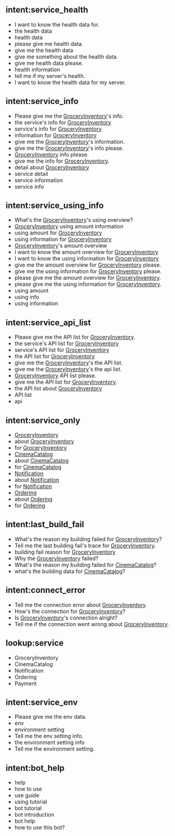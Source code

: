 ## intent:service_health
- I want to know the health data for.
- the health data
- health data
- please give me health data.
- give me the health data
- give me something about the health data.
- give me health data please.
- health information
- tell me if my server's health.
- I want to know the health data for my server.

## intent:service_info
- Please give me the [GroceryInventory](service)'s info.
- the service's info for [GroceryInventory](service)
- service's info for [GroceryInventory](service)
- information for [GroceryInventory](service)
- give me the [GroceryInventory](service)'s information.
- give me the [GroceryInventory](service)'s info please.
- [GroceryInventory](service) info please.
- give me the info for [GroceryInventory](service).
- detail about [GroceryInventory](service)
- service detail
- service information
- service info

## intent:service_using_info
- What's the [GroceryInventory](service)'s using overview?
- [GroceryInventory](service) using amount information
- using amount for [GroceryInventory](service)
- using information for [GroceryInventory](service)
- [GroceryInventory](service)'s amount overview
- I want to know the amount overview for [GroceryInventory](service)
- I want to know the using information for [GroceryInventory](service)
- give me the amount overview for [GroceryInventory](service) please.
- give me the using information for [GroceryInventory](service) please.
- please give me the amount overview for [GroceryInventory](service).
- please give me the using information for [GroceryInventory](service).
- using amount
- using info
- using information

## intent:service_api_list
- Please give me the API list for [GroceryInventory](service).
- the service's API list for [GroceryInventory](service)
- service's API list for [GroceryInventory](service)
- the API list for [GroceryInventory](service)
- give me the [GroceryInventory](service)'s the API list.
- give me the [GroceryInventory](service)'s the api list.
- [GroceryInventory](service) API list please.
- give me the API list for [GroceryInventory](service).
- the API list about [GroceryInventory](service)
- API list
- api

## intent:service_only
- [GroceryInventory](service)
- about [GroceryInventory](service)
- for [GroceryInventory](service)
- [CinemaCatalog](service)
- about [CinemaCatalog](service)
- for [CinemaCatalog](service)
- [Notification](service)
- about [Notification](service)
- for [Notification](service)
- [Ordering](service)
- about [Ordering](service)
- for [Ordering](service)

## intent:last_build_fail
- What's the reason my building failed for [GroceryInventory](service)?
- Tell me the last building fail's trace for [GroceryInventory](service).
- building fail reason for [GroceryInventory](service)
- Why the [GroceryInventory](service) failed?
- What's the reason my building failed for [CinemaCatalog](service)?
- what's the building data for [CinemaCatalog](service)?

## intent:connect_error
- Tell me the connection error about [GroceryInventory](service).
- How's the connection for [GroceryInventory](service)?
- Is [GroceryInventory](service)'s connection alright?
- Tell me if the connection went wrong about [GroceryInventory](service).

## lookup:service
- GroceryInventory
- CinemaCatalog
- Notification
- Ordering
- Payment

## intent:service_env
- Please give me the env data.
- env
- environment setting
- Tell me the env setting info.
- the environment setting info
- Tell me the environment setting.

## intent:bot_help
- help
- how to use
- use guide
- using tutorial
- bot tutorial
- bot introduction
- bot help
- how to use this bot?